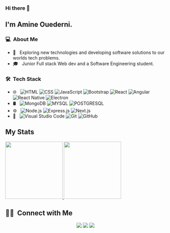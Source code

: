 ### Hi there 👋

## I'm Amine Ouederni.

### 💻 &nbsp;About Me 

- 🤔 &nbsp; Exploring new technologies and developing software solutions to our worlds tech problems.
- 🎓 &nbsp; Junior Full stack Web dev and a Software Engineering student.


### 🛠 &nbsp;Tech Stack

- 🌐 &nbsp;
  ![HTML](https://img.shields.io/badge/-HTML-333333?style=flat&logo=HTML5)
  ![CSS](https://img.shields.io/badge/-CSS-333333?style=flat&logo=CSS3&logoColor=1572B6)
  ![JavaScript](https://img.shields.io/badge/-JavaScript-333333?style=flat&logo=javascript)
  ![Bootstrap](https://img.shields.io/badge/-Bootstrap-333333?style=flat&logo=bootstrap&logoColor=563D7C)
  ![React](https://img.shields.io/badge/-React-333333?style=flat&logo=react)
  ![Angular](https://img.shields.io/badge/-Angular-333333?style=flat&logo=angular)
  ![React Native](https://img.shields.io/badge/-React_Native-333333?style=flat&logo=react_native)
    ![Electron](https://img.shields.io/badge/-Eectron-333333?style=flat&logo=electron)
- 🛢 &nbsp;
  ![MongoDB](https://img.shields.io/badge/-MongoDB-333333?style=flat&logo=mongodb)
  ![MYSQL](https://img.shields.io/badge/-MYSQL-333333?style=flat&logo=mysql)
  ![POSTGRESQL](https://img.shields.io/badge/-POSTGRESQL-333333?style=flat&logo=postgresql)
- ⚙️ &nbsp;
  ![Node.js](https://img.shields.io/badge/-Node.js-333333?style=flat&logo=node.js)
  ![Express.js](https://img.shields.io/badge/-Express.js-333333?style=flat&logo=express.js)
   ![Next.js](https://img.shields.io/badge/-Next.js-333333?style=flat&logo=next.js)
- 🔧 &nbsp;
  ![Visual Studio Code](https://img.shields.io/badge/-Visual%20Studio%20Code-333333?style=flat&logo=visual-studio-code&logoColor=007ACC)
  ![Git](https://img.shields.io/badge/-Git-333333?style=flat&logo=git)
  ![GitHub](https://img.shields.io/badge/-GitHub-333333?style=flat&logo=github)

## My Stats
<p>
<a href="https://github.com/AVS1508">
  <img height="180em" src="https://github-readme-stats.vercel.app/api?username=ouederniAmine&show_icons=true&theme=radical" />
  <img height="180em" src="https://github-readme-stats-eight-theta.vercel.app/api/top-langs/?username=ouederniAmine&theme=radical&layout=compact&exclude_lang=java+r" />
</a>
</p>


##  🤝🏻 &nbsp;Connect with Me

<p align="center">
<a href="https://ouedernidev.tech/" target="_blank"><img src="https://img.shields.io/badge/-ouedernidev.tech-3423A6?style=flat-square&logo=Google-Chrome&logoColor=white"/></a>
<a href="https://www.linkedin.com/in/mohamed-amine-el-ouederni-3805a2203" target="_blank"><img src="https://img.shields.io/badge/-Ouederni%20Amine-0077B5?style=flat-square&logo=Linkedin&logoColor=white"/></a>
<a href="mailto:Ouedernidev@gmail.com" target="_blank"><img src="https://img.shields.io/badge/-ouedernidev@gmail.com-D14836?style=flat-square&logo=Gmail&logoColor=white"/></a>

<!--
**cdthomp1/cdthomp1** is a ✨ _special_ ✨ repository because its `README.md` (this file) appears on your GitHub profile.



